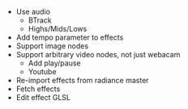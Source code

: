 - Use audio
    - BTrack
    - Highs/Mids/Lows
- Add tempo parameter to effects
- Support image nodes
- Support arbitrary video nodes, not just webacam
    - Add play/pause
    - Youtube
- Re-import effects from radiance master
- Fetch effects 
- Edit effect GLSL

